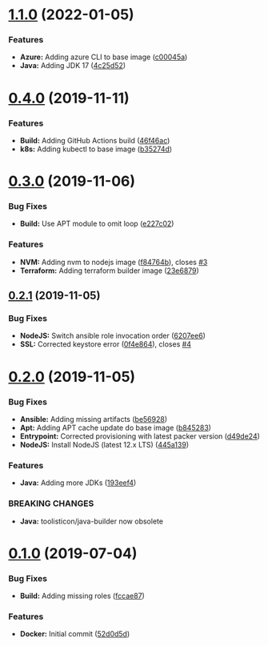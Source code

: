 # [1.1.0](https://github.com/toolisticon/docker-build-images/compare/v1.0.0...v1.1.0) (2022-01-05)


### Features

* **Azure:** Adding azure CLI to base image ([c00045a](https://github.com/toolisticon/docker-build-images/commit/c00045a415e4463cd3ce772c6feafd24d88392f4))
* **Java:** Adding JDK 17 ([4c25d52](https://github.com/toolisticon/docker-build-images/commit/4c25d5240f9e450860fad9f361b4dc60b94ad0fb))



# [0.4.0](https://github.com/toolisticon/docker-build-images/compare/v0.3.0...v0.4.0) (2019-11-11)


### Features

* **Build:** Adding GitHub Actions build ([46f46ac](https://github.com/toolisticon/docker-build-images/commit/46f46ac))
* **k8s:** Adding kubectl to base image ([b35274d](https://github.com/toolisticon/docker-build-images/commit/b35274d))



# [0.3.0](https://github.com/toolisticon/docker-build-images/compare/v0.2.1...v0.3.0) (2019-11-06)


### Bug Fixes

* **Build:** Use APT module to omit loop ([e227c02](https://github.com/toolisticon/docker-build-images/commit/e227c02))


### Features

* **NVM:** Adding nvm to nodejs image ([f84764b](https://github.com/toolisticon/docker-build-images/commit/f84764b)), closes [#3](https://github.com/toolisticon/docker-build-images/issues/3)
* **Terraform:** Adding terraform builder image ([23e6879](https://github.com/toolisticon/docker-build-images/commit/23e6879))



## [0.2.1](https://github.com/toolisticon/docker-build-images/compare/v0.2.0...v0.2.1) (2019-11-05)


### Bug Fixes

* **NodeJS:** Switch ansible role invocation order ([6207ee6](https://github.com/toolisticon/docker-build-images/commit/6207ee6))
* **SSL:** Corrected keystore error ([0f4e864](https://github.com/toolisticon/docker-build-images/commit/0f4e864)), closes [#4](https://github.com/toolisticon/docker-build-images/issues/4)



# [0.2.0](https://github.com/toolisticon/docker-build-images/compare/v0.1.0...v0.2.0) (2019-11-05)


### Bug Fixes

* **Ansible:** Adding missing artifacts ([be56928](https://github.com/toolisticon/docker-build-images/commit/be56928))
* **Apt:** Adding APT cache update do base image ([b845283](https://github.com/toolisticon/docker-build-images/commit/b845283))
* **Entrypoint:** Corrected provisioning with latest packer version ([d49de24](https://github.com/toolisticon/docker-build-images/commit/d49de24))
* **NodeJS:** Install NodeJS (latest 12.x LTS) ([445a139](https://github.com/toolisticon/docker-build-images/commit/445a139))


### Features

* **Java:** Adding more JDKs ([193eef4](https://github.com/toolisticon/docker-build-images/commit/193eef4))


### BREAKING CHANGES

* **Java:** toolisticon/java-builder now obsolete



# [0.1.0](https://github.com/toolisticon/docker-build-images/compare/52d0d5d...v0.1.0) (2019-07-04)


### Bug Fixes

* **Build:** Adding missing roles ([fccae87](https://github.com/toolisticon/docker-build-images/commit/fccae87))


### Features

* **Docker:** Initial commit ([52d0d5d](https://github.com/toolisticon/docker-build-images/commit/52d0d5d))



